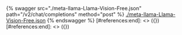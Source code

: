 [#references:start]: <> ({ "template": "openapi" })
[#references:start]: <> ({ "template": "openapi" })
{% swagger src="./meta-llama-Llama-Vision-Free.json" path="/v2/chat/completions" method="post" %}
[./meta-llama-Llama-Vision-Free.json](./meta-llama-Llama-Vision-Free.json)
{% endswagger %}
[#references:end]: <> ({})
[#references:end]: <> ({})